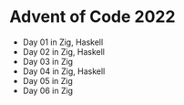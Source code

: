 # Advent of Code 2022

* Day 01 in Zig, Haskell
* Day 02 in Zig, Haskell
* Day 03 in Zig
* Day 04 in Zig, Haskell
* Day 05 in Zig
* Day 06 in Zig
